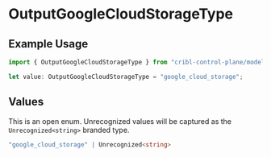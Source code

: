 # OutputGoogleCloudStorageType

## Example Usage

```typescript
import { OutputGoogleCloudStorageType } from "cribl-control-plane/models/operations";

let value: OutputGoogleCloudStorageType = "google_cloud_storage";
```

## Values

This is an open enum. Unrecognized values will be captured as the `Unrecognized<string>` branded type.

```typescript
"google_cloud_storage" | Unrecognized<string>
```